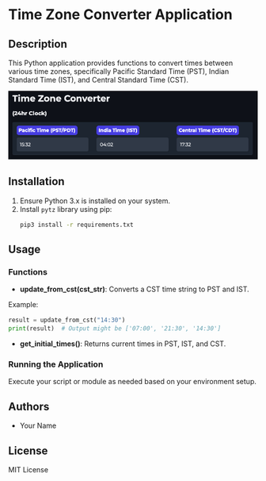 # Time Zone Converter Application

## Description
This Python application provides functions to convert times between various time zones, specifically Pacific Standard Time (PST), Indian Standard Time (IST), and Central Standard Time (CST).

![UI](time_zone_converter.png)

## Installation
1. Ensure Python 3.x is installed on your system.
2. Install `pytz` library using pip:
   ```bash
   pip3 install -r requirements.txt
   ```

## Usage
### Functions

- **update_from_cst(cst_str)**: Converts a CST time string to PST and IST.

Example:
```python
result = update_from_cst("14:30")
print(result)  # Output might be ['07:00', '21:30', '14:30']
```

- **get_initial_times()**: Returns current times in PST, IST, and CST.

### Running the Application
Execute your script or module as needed based on your environment setup.

## Authors
- Your Name

## License
MIT License
